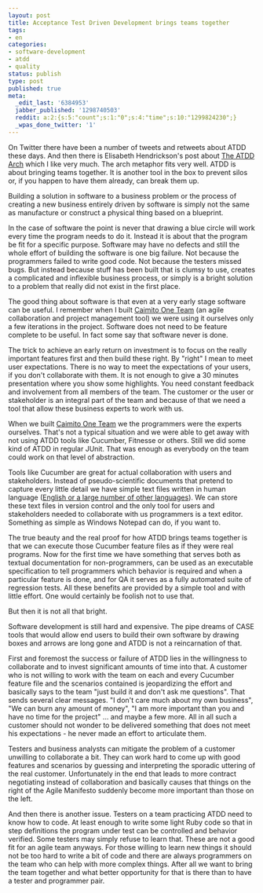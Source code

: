 ```yaml
---
layout: post
title: Acceptance Test Driven Development brings teams together
tags:
- en
categories:
- software-development
- atdd
- quality
status: publish
type: post
published: true
meta:
  _edit_last: '6384953'
  jabber_published: '1298740503'
  reddit: a:2:{s:5:"count";s:1:"0";s:4:"time";s:10:"1299824230";}
  _wpas_done_twitter: '1'
---
```

On Twitter there have been a number of tweets and retweets about ATDD these days. And then there is Elisabeth Hendrickson's post about <a href="http://testobsessed.com/2011/02/25/the-atdd-arch/">The ATDD Arch</a> which I like very much. The arch metaphor fits very well. ATDD is about bringing teams together. It is another tool in the box to prevent silos or, if you happen to have them already, can break them up.

Building a solution in software to a business problem or the process of creating a new business entirely driven by software is simply not the same as manufacture or construct a physical thing based on a blueprint.

In the case of software the point is never that drawing a blue circle will work every time the program needs to do it. Instead it is about that the program be fit for a specific purpose. Software may have no defects and still the whole effort of building the software is one big failure. Not because the programmers failed to write good code. Not because the testers missed bugs. But instead because stuff has been built that is clumsy to use, creates a complicated and inflexible business process, or simply is a bright solution to a problem that really did not exist in the first place.

The good thing about software is that even at a very early stage software can be useful. I remember when I built <a href="http://www.caimito.net">Caimito One Team</a> (an agile collaboration and project management tool) we were using it ourselves only a few iterations in the project. Software does not need to be feature complete to be useful. In fact some say that software never is done.

The trick to achieve an early return on investment is to focus on the really important features first and then build these right. By "right" I mean to meet user expectations. There is no way to meet the expectations of your users, if you don't collaborate with them. It is not enough to give a 30 minutes presentation where you show some highlights. You need constant feedback and involvement from all members of the team. The customer or the user or stakeholder is an integral part of the team and because of that we need a tool that allow these business experts to work with us.

When we built <a href="http://www.caimito.net">Caimito One Team</a> we the programmers were the experts ourselves. That's not a typical situation and we were able to get away with not using ATDD tools like Cucumber, Fitnesse or others. Still we did some kind of ATDD in regular JUnit. That was enough as everybody on the team could work on that level of abstraction.

Tools like Cucumber are great for actual collaboration with users and stakeholders. Instead of pseudo-scientific documents that pretend to capture every little detail we have simple text files written in human language (<a href="https://github.com/aslakhellesoy/cucumber/wiki/Spoken-languages">English or a large number of other languages</a>). We can store these text files in version control and the only tool for users and stakeholders needed to collaborate with us programmers is a text editor. Something as simple as Windows Notepad can do, if you want to.

The true beauty and the real proof for how ATDD brings teams together is that we can execute those Cucumber feature files as if they were real programs. Now for the first time we have something that serves both as textual documentation for non-programmers, can be used as an executable specification to tell programmers which behavior is required and when a particular feature is done, and for QA it serves as a fully automated suite of regression tests. All these benefits are provided by a simple tool and with little effort. One would certainly be foolish not to use that.

But then it is not all that bright.

Software development is still hard and expensive. The pipe dreams of CASE tools that would allow end users to build their own software by drawing boxes and arrows are long gone and ATDD is not a reincarnation of that.

First and foremost the success or failure of ATDD lies in the willingness to collaborate and to  invest significant amounts of time into that. A customer who is not willing to work with the team on each and every Cucumber feature file and the scenarios contained is jeopardizing the effort and basically says to the team "just build it and don't ask me questions". That sends several clear messages. "I don't care much about my own business", "We can burn any amount of money", "I am more important than you and have no time for the project" ... and maybe a few more. All in all such a customer should not wonder to be delivered something that does not meet his expectations - he never made an effort to articulate them.

Testers and business analysts can mitigate the problem of a customer unwilling to collaborate a bit. They can work hard to come up with good features and scenarios by guessing and interpreting the sporadic uttering of the real customer. Unfortunately in the end that leads to more contract negotiating instead of collaboration and basically causes that things on the right of the Agile Manifesto suddenly become more important than those on the left.

And then there is another issue. Testers on a team practicing ATDD need to know how to code. At least enough to write some light Ruby code so that in step definitions the program under test can be controlled and behavior verified. Some testers may simply refuse to learn that. These are not a good fit for an agile team anyways. For those willing to learn new things it should not be too hard to write a bit of code and there are always programmers on the team who can help with more complex things. After all we want to bring the team together and what better opportunity for that is there than to have a tester and programmer pair.
